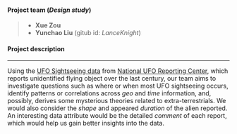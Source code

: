 #### Project team (*Design study*)
>- **Xue Zou**
>- **Yunchao Liu** (gitub id: *LanceKnight*)

#### Project description 

---
Using the [UFO Sightseeing data](https://www.kaggle.com/NUFORC/ufo-sightings) from [National UFO Reporting Center](http://www.nuforc.org/), which reports unidentified flying object over the last century, our team aims to investigate questions such as where or when most UFO sightseeing occurs, identify patterns or correlations across *geo* and *time* information, and, possibly, derives some mysterious theories related to extra-terrestrials. We would also consider the *shape* and appeared *duration* of the alien reported. An interesting data attribute would be the detailed *comment* of each report, which would help us gain better insights into the data.